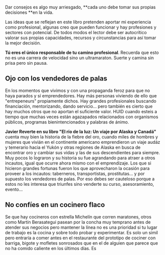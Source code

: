 Dar consejos es algo muy arriesgado, **cada uno debe tomar sus propias decisiones **en la vida.

Las ideas que se reflejan en este libro pretenden aportar mi experiencia como profesional, algunas creo que pueden funcionar y hay profesiones y sectores con potencial. De todos modos el lector debe ser autocrítico valorar sus propias capacidades, recursos y circunstancias para así tomar la mejor decisión.

**Tú eres el único responsable de tu camino profesional**. Recuerda que esto no es una carrera de velocidad sino un ultramaraton. Suerte y camina sin prisa pero sin pausa.

## Ojo con los vendedores de palas

En los momentos que vivimos y con una propaganda feroz para que no haya parados y sí emprendedores. Hay más personas viviendo de ello que "entrepeneurs" propiamente dichos. Hay grandes profesionales buscando financiación, mentorizando, dando servicio… pero también es cierto que hay muchos otros que no aportan el suficiente valor. HUID cuando esteis a tiempo que muchas veces están agazapados relacionados con organismos públicos, programas bienintencionados y palabras de ánimo.

**Javier Reverte **en su libro** "El río de la luz: Un viaje por Alaska y Canadá"** cuenta muy bien la historia de la fiebre del oro, cuando miles de hombres y mujeres que vivián en el continente americano emprendieron un viaje audáz y temerario hacia el Yukón y otras regiones de Alaska en busca de encontrar oro y cambiar sus vidas y las de sus descendientes para siempre. Muy pocos lo lograron y su historia su fue agrandando para atraer a otros incautos, igual que ocurre ahora mismo con el emprendizaje. Los que si hicieron grandes fortunas fueron los que aprovecharon la ocasión para proveer a los incautos: taberneros, transportistas, prostitutas… y por supuesto los vendedores de palas. Por eso debes ser cauteloso porque a estos no les interesa que triunfes sino venderte su curso, asesoramiento, evento…

## No confíes en un cocinero flaco

Se que hay cocineros con estrella Michelín que corren maratones, otros como Martín Berasategui pasean por la concha muy temprano antes de atender sus negocios pero mantener la línea no es una prioridad si tu lugar de trabajo es la cocina y sobre todo probar y experimentar. Es solo un simil pero entraría a comer antes en el restaurante del prototipo de cociner con barriga, bigote y mofletes sonrosados que en el de alguien que parece que no ha comido caliente en los últimos días. Es

